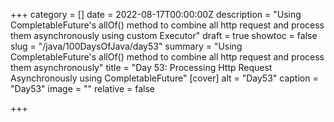 +++
category = []
date = 2022-08-17T00:00:00Z
description = "Using CompletableFuture's allOf() method to combine all http request and process them asynchronously using custom Executor"
draft = true
showtoc = false
slug = "/java/100DaysOfJava/day53"
summary = "Using CompletableFuture's allOf() method to combine all http request and process them asynchronously"
title = "Day 53: Processing Http Request Asynchronously using CompletableFuture"
[cover]
alt = "Day53"
caption = "Day53"
image = ""
relative = false

+++

